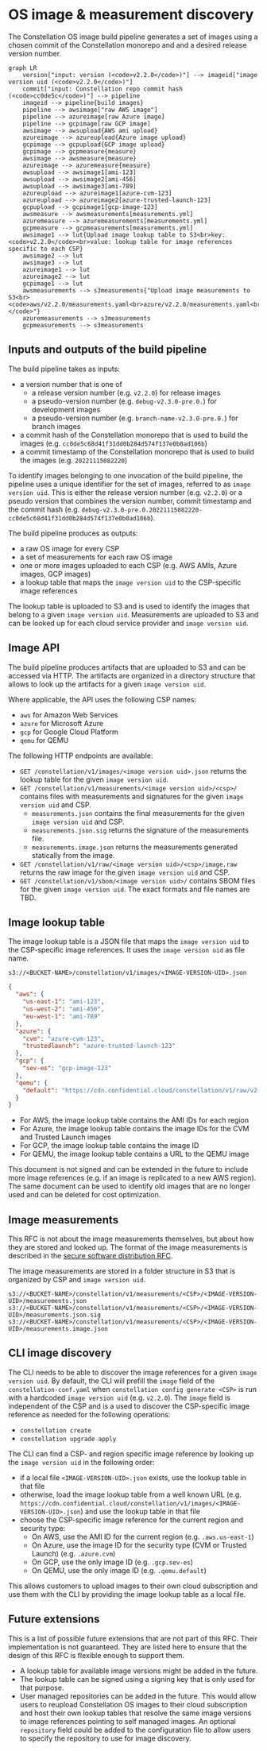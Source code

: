 # OS image & measurement discovery

The Constellation OS image build pipeline generates a set of images using a chosen commit of the Constellation monorepo and and a desired release version number.

```mermaid
graph LR
    version["input: version (<code>v2.2.0</code>)"] --> imageid["image version uid (<code>v2.2.0</code>)"]
    commit["input: Constellation repo commit hash (<code>cc0de5c</code>)"] --> pipeline
    imageid --> pipeline{build images}
    pipeline --> awsimage["raw AWS image"]
    pipeline --> azureimage[raw Azure image]
    pipeline --> gcpimage[raw GCP image]
    awsimage --> awsupload{AWS ami upload}
    azureimage --> azureupload{Azure image upload}
    gcpimage --> gcpupload{GCP image upload}
    gcpimage --> gcpmeasure{measure}
    awsimage --> awsmeasure{measure}
    azureimage --> azuremeasure{measure}
    awsupload --> awsimage1[ami-123]
    awsupload --> awsimage2[ami-456]
    awsupload --> awsimage3[ami-789]
    azureupload --> azureimage1[azure-cvm-123]
    azureupload --> azureimage2[azure-trusted-launch-123]
    gcpupload --> gcpimage1[gcp-image-123]
    awsmeasure --> awsmeasurements[measurements.yml]
    azuremeasure --> azuremeasurements[measurements.yml]
    gcpmeasure --> gcpmeasurements[measurements.yml]
    awsimage1 --> lut{Upload image lookup table to S3<br>key: <code>v2.2.0</code><br>value: lookup table for image references specific to each CSP}
    awsimage2 --> lut
    awsimage3 --> lut
    azureimage1 --> lut
    azureimage2 --> lut
    gcpimage1 --> lut
    awsmeasurements --> s3measurements{"Upload image measurements to S3<br><code>aws/v2.2.0/measurements.yaml<br>azure/v2.2.0/measurements.yaml<br>gcp/v2.2.0/measurements.yaml<br></code>"}
    azuremeasurements --> s3measurements
    gcpmeasurements --> s3measurements
```

## Inputs and outputs of the build pipeline

The build pipeline takes as inputs:

- a version number that is one of
  - a release version number (e.g. `v2.2.0`) for release images
  - a pseudo-version number (e.g. `debug-v2.3.0-pre.0.`) for development images
  - a pseudo-version number (e.g. `branch-name-v2.3.0-pre.0.`) for branch images
- a commit hash of the Constellation monorepo that is used to build the images (e.g. `cc0de5c68d41f31dd0b284d574f137e0b0ad106b`)
- a commit timestamp of the Constellation monorepo that is used to build the images (e.g. `20221115082220`)

To identify images belonging to one invocation of the build pipeline, the pipeline uses a unique identifier for the set of images, referred to as `image version uid`.
This is either the release version number (e.g. `v2.2.0`) or a pseudo version that combines the version number, commit timestamp and the commit hash (e.g. `debug-v2.3.0-pre.0.20221115082220-cc0de5c68d41f31dd0b284d574f137e0b0ad106b`).

The build pipeline produces as outputs:

- a raw OS image for every CSP
- a set of measurements for each raw OS image
- one or more images uploaded to each CSP (e.g. AWS AMIs, Azure images, GCP images)
- a lookup table that maps the `image version uid` to the CSP-specific image references

The lookup table is uploaded to S3 and is used to identify the images that belong to a given `image version uid`.
Measurements are uploaded to S3 and can be looked up for each cloud service provider and `image version uid`.

## Image API

The build pipeline produces artifacts that are uploaded to S3 and can be accessed via HTTP.
The artifacts are organized in a directory structure that allows to look up the artifacts for a given `image version uid`.

Where applicable, the API uses the following CSP names:

- `aws` for Amazon Web Services
- `azure` for Microsoft Azure
- `gcp` for Google Cloud Platform
- `qemu` for QEMU

The following HTTP endpoints are available:

- `GET /constellation/v1/images/<image version uid>.json` returns the lookup table for the given `image version uid`.
- `GET /constellation/v1/measurements/<image version uid>/<csp>/` contains files with measurements and signatures for the given `image version uid` and CSP.
  - `measurements.json` contains the final measurements for the given `image version uid` and CSP.
  - `measurements.json.sig` returns the signature of the measurements file.
  - `measurements.image.json` returns the measurements generated statically from the image.
- `GET /constellation/v1/raw/<image version uid>/<csp>/image.raw` returns the raw image for the given `image version uid` and CSP.
- `GET /constellation/v1/sbom/<image version uid>/` contains SBOM files for the given `image version uid`. The exact formats and file names are TBD.

## Image lookup table

The image lookup table is a JSON file that maps the `image version uid` to the CSP-specific image references. It uses the `image version uid` as file name.

```
s3://<BUCKET-NAME>/constellation/v1/images/<IMAGE-VERSION-UID>.json
```

```json
{
  "aws": {
    "us-east-1": "ami-123",
    "us-west-2": "ami-456",
    "eu-west-1": "ami-789"
  },
  "azure": {
    "cvm": "azure-cvm-123",
    "trustedlaunch": "azure-trusted-launch-123"
  },
  "gcp": {
    "sev-es": "gcp-image-123"
  },
  "qemu": {
    "default": "https://cdn.confidential.cloud/constellation/v1/raw/v2.2.0/qemu/image.raw"
  }
}
```

- For AWS, the image lookup table contains the AMI IDs for each region
- For Azure, the image lookup table contains the image IDs for the CVM and Trusted Launch images
- For GCP, the image lookup table contains the image ID
- For QEMU, the image lookup table contains a URL to the QEMU image

This document is not signed and can be extended in the future to include more image references (e.g. if an image is replicated to a new AWS region).
The same document can be used to identify old images that are no longer used and can be deleted for cost optimization.

## Image measurements

This RFC is not about the image measurements themselves, but about how they are stored and looked up.
The format of the image measurements is described in the [secure software distribution RFC](secure-software-distribution.md).

The image measurements are stored in a folder structure in S3 that is organized by CSP and `image version uid`.

```
s3://<BUCKET-NAME>/constellation/v1/measurements/<CSP>/<IMAGE-VERSION-UID>/measurements.json
s3://<BUCKET-NAME>/constellation/v1/measurements/<CSP>/<IMAGE-VERSION-UID>/measurements.json.sig
s3://<BUCKET-NAME>/constellation/v1/measurements/<CSP>/<IMAGE-VERSION-UID>/measurements.image.json
```

## CLI image discovery

The CLI needs to be able to discover the image references for a given `image version uid`.
By default, the CLI will prefill the `image` field of the `constellation-conf.yaml` when `constellation config generate <CSP>` is run with a hardcoded `image version uid` (e.g. `v2.2.0`).
The `image` field is independent of the CSP and is a used to discover the CSP-specific image reference as needed for the following operations:

- `constellation create`
- `constellation upgrade apply`

The CLI can find a CSP- and region specific image reference by looking up the `image version uid` in the following order:

- if a local file `<IMAGE-VERSION-UID>.json` exists, use the lookup table in that file
- otherwise, load the image lookup table from a well known URL (e.g. `https://cdn.confidential.cloud/constellation/v1/images/<IMAGE-VERSION-UID>.json`) and use the lookup table in that file
- choose the CSP-specific image reference for the current region and security type:
  - On AWS, use the AMI ID for the current region (e.g. `.aws.us-east-1`)
  - On Azure, use the image ID for the security type (CVM or Trusted Launch) (e.g. `.azure.cvm`)
  - On GCP, use the only image ID (e.g. `.gcp.sev-es`)
  - On QEMU, use the only image ID (e.g. `.qemu.default`)

This allows customers to upload images to their own cloud subscription and use them with the CLI by providing the image lookup table as a local file.

## Future extensions

This is a list of possible future extensions that are not part of this RFC.
Their implementation is not guaranteed.
They are listed here to ensure that the design of this RFC is flexible enough to support them.

- A lookup table for available image versions might be added in the future.
- The lookup table can be signed using a signing key that is only used for that purpose.
- User managed repositories can be added in the future. This would allow users to reupload Constellation OS images to their cloud subscription and host their own lookup tables that resolve the same image versions to image references pointing to self managed images. An optional `repository` field could be added to the configuration file to allow users to specify the repository to use for image discovery.
